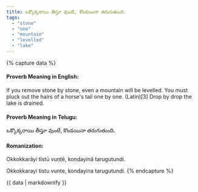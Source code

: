```yaml
---
title: ఒక్కొక్కరాయి తీస్తూ వుంటే, కొండయినా తరుగుతుంది.
tags:
  - "stone"
  - "one"
  - "mountain"
  - "levelled"
  - "lake"
---
```


{% capture data %}
#### Proverb Meaning in English:
If you remove stone by stone, even a mountain will be levelled.
You must pluck out the hairs of a horse's tail one by one. (Latin)[3]
Drop by drop the lake is drained.

#### Proverb Meaning in Telugu:
ఒక్కొక్కరాయి తీస్తూ వుంటే, కొండయినా తరుగుతుంది.

#### Romanization:
Okkokkarāyi tīstū vuṇṭē, koṇḍayinā tarugutundi.

Okkokkarayi tistu vunte, kondayina tarugutundi.
{% endcapture %}

{{ data | markdownify }}

